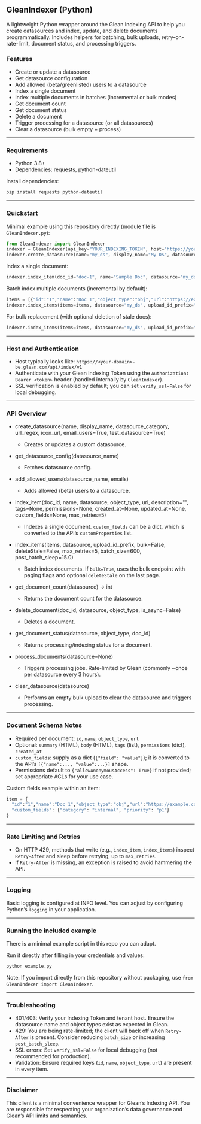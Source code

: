 ## GleanIndexer (Python)

A lightweight Python wrapper around the Glean Indexing API to help you create datasources and index, update, and delete documents programmatically. Includes helpers for batching, bulk uploads, retry-on-rate-limit, document status, and processing triggers.

### Features
- Create or update a datasource
- Get datasource configuration
- Add allowed (beta/greenlisted) users to a datasource
- Index a single document
- Index multiple documents in batches (incremental or bulk modes)
- Get document count
- Get document status
- Delete a document
- Trigger processing for a datasource (or all datasources)
- Clear a datasource (bulk empty + process)

---

### Requirements
- Python 3.8+
- Dependencies: requests, python-dateutil

Install dependencies:
````bash
pip install requests python-dateutil
````
---

### Quickstart

Minimal example using this repository directly (module file is `GleanIndexer.py`):
````python
from GleanIndexer import GleanIndexer
indexer = GleanIndexer(api_key="YOUR_INDEXING_TOKEN", host="https://your-domain-be.glean.com/api/index/v1")
indexer.create_datasource(name="my_ds", display_name="My DS", datasource_category="CRM", url_regex=r"https://example\\.com/.*", icon_url="https://example.com/icon.png")
````

Index a single document:
````python
indexer.index_item(doc_id="doc-1", name="Sample Doc", datasource="my_ds", object_type="my_object", url="https://example.com/doc-1", description="Hello world")
````

Batch index multiple documents (incremental by default):
````python
items = [{"id":"1","name":"Doc 1","object_type":"obj","url":"https://example.com/1"}, {"id":"2","name":"Doc 2","object_type":"obj","url":"https://example.com/2"}]
indexer.index_items(items=items, datasource="my_ds", upload_id_prefix="my_upload")
````

For bulk replacement (with optional deletion of stale docs):
````python
indexer.index_items(items=items, datasource="my_ds", upload_id_prefix="my_upload", bulk=True, deleteStale=True)
````

---

### Host and Authentication
- Host typically looks like: `https://<your-domain>-be.glean.com/api/index/v1`
- Authenticate with your Glean Indexing Token using the `Authorization: Bearer <token>` header (handled internally by `GleanIndexer`).
- SSL verification is enabled by default; you can set `verify_ssl=False` for local debugging.

---

### API Overview

- create_datasource(name, display_name, datasource_category, url_regex, icon_url, email_users=True, test_datasource=True)
  - Creates or updates a custom datasource.

- get_datasource_config(datasource_name)
  - Fetches datasource config.

- add_allowed_users(datasource_name, emails)
  - Adds allowed (beta) users to a datasource.

- index_item(doc_id, name, datasource, object_type, url, description="", tags=None, permissions=None, created_at=None, updated_at=None, custom_fields=None, max_retries=5)
  - Indexes a single document. `custom_fields` can be a dict, which is converted to the API’s `customProperties` list.

- index_items(items, datasource, upload_id_prefix, bulk=False, deleteStale=False, max_retries=5, batch_size=600, post_batch_sleep=15.0)
  - Batch index documents. If `bulk=True`, uses the bulk endpoint with paging flags and optional `deleteStale` on the last page.

- get_document_count(datasource) -> int
  - Returns the document count for the datasource.

- delete_document(doc_id, datasource, object_type, is_async=False)
  - Deletes a document.

- get_document_status(datasource, object_type, doc_id)
  - Returns processing/indexing status for a document.

- process_documents(datasource=None)
  - Triggers processing jobs. Rate-limited by Glean (commonly ~once per datasource every 3 hours).

- clear_datasource(datasource)
  - Performs an empty bulk upload to clear the datasource and triggers processing.

---

### Document Schema Notes
- Required per document: `id`, `name`, `object_type`, `url`
- Optional: `summary` (HTML), `body` (HTML), `tags` (list), `permissions` (dict), `created_at`
- `custom_fields`: supply as a dict (`{"field": "value"}`); it is converted to the API’s `[{"name":..., "value":...}]` shape.
- Permissions default to `{"allowAnonymousAccess": True}` if not provided; set appropriate ACLs for your use case.

Custom fields example within an item:
````python
item = {
  "id":"1","name":"Doc 1","object_type":"obj","url":"https://example.com/1",
  "custom_fields": {"category": "internal", "priority": "p1"}
}
````

---

### Rate Limiting and Retries
- On HTTP 429, methods that write (e.g., `index_item`, `index_items`) inspect `Retry-After` and sleep before retrying, up to `max_retries`.
- If `Retry-After` is missing, an exception is raised to avoid hammering the API.

---

### Logging
Basic logging is configured at INFO level. You can adjust by configuring Python’s `logging` in your application.

---

### Running the included example
There is a minimal example script in this repo you can adapt.

Run it directly after filling in your credentials and values:
````bash
python example.py
````

Note: If you import directly from this repository without packaging, use `from GleanIndexer import GleanIndexer`.

---

### Troubleshooting
- 401/403: Verify your Indexing Token and tenant host. Ensure the datasource name and object types exist as expected in Glean.
- 429: You are being rate-limited; the client will back off when `Retry-After` is present. Consider reducing `batch_size` or increasing `post_batch_sleep`.
- SSL errors: Set `verify_ssl=False` for local debugging (not recommended for production).
- Validation: Ensure required keys (`id`, `name`, `object_type`, `url`) are present in every item.

---

### Disclaimer
This client is a minimal convenience wrapper for Glean’s Indexing API. You are responsible for respecting your organization’s data governance and Glean’s API limits and semantics.

